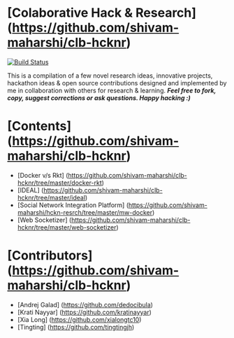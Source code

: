 # [Colaborative Hack & Research] (https://github.com/shivam-maharshi/clb-hcknr)
[![Build Status](https://travis-ci.org/shivam-maharshi/Algorithms.svg?branch=master)](https://travis-ci.org/shivam-maharshi/Algorithms)

This is a compilation of a few novel research ideas, innovative projects, hackathon ideas & open source contributions designed and implemented by me in collaboration with others for research & learning. _**Feel free to fork, copy, suggest corrections or ask questions. Happy hacking :)**_

# [Contents] (https://github.com/shivam-maharshi/clb-hcknr)
* [Docker v/s Rkt] (https://github.com/shivam-maharshi/clb-hcknr/tree/master/docker-rkt)
* [IDEAL] (https://github.com/shivam-maharshi/clb-hcknr/tree/master/ideal) 
* [Social Network Integration Platform] (https://github.com/shivam-maharshi/hckn-resrch/tree/master/mw-docker)
* [Web Socketizer] (https://github.com/shivam-maharshi/clb-hcknr/tree/master/web-socketizer)

# [Contributors] (https://github.com/shivam-maharshi/clb-hcknr)
* [Andrej Galad] (https://github.com/dedocibula)
* [Krati Nayyar] (https://github.com/kratinayyar)
* [Xia Long] (https://github.com/xialongtc10)
* [Tingting] (https://github.com/tingtingjh)
